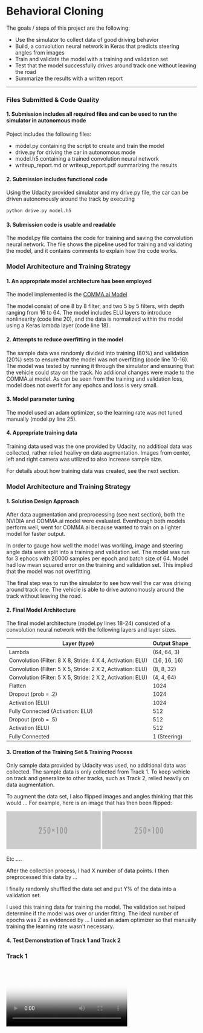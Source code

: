 # **Behavioral Cloning** 

The goals / steps of this project are the following:
* Use the simulator to collect data of good driving behavior
* Build, a convolution neural network in Keras that predicts steering angles from images
* Train and validate the model with a training and validation set
* Test that the model successfully drives around track one without leaving the road
* Summarize the results with a written report

[//]: # (Image References)

[image1]: ./examples/placeholder.png "Model Visualization"
[image2]: ./examples/placeholder.png "Grayscaling"
[image3]: ./examples/placeholder_small.png "Recovery Image"
[image4]: ./examples/placeholder_small.png "Recovery Image"
[image5]: ./examples/placeholder_small.png "Recovery Image"
[image6]: ./examples/placeholder_small.png "Normal Image"
[image7]: ./examples/placeholder_small.png "Flipped Image"

---
### Files Submitted & Code Quality

#### 1. Submission includes all required files and can be used to run the simulator in autonomous mode

Poject includes the following files:
* model.py containing the script to create and train the model
* drive.py for driving the car in autonomous mode
* model.h5 containing a trained convolution neural network 
* writeup_report.md or writeup_report.pdf summarizing the results

#### 2. Submission includes functional code
Using the Udacity provided simulator and my drive.py file, the car can be driven autonomously around the track by executing 
```sh
python drive.py model.h5
```

#### 3. Submission code is usable and readable

The model.py file contains the code for training and saving the convolution neural network. The file shows the pipeline used for training and validating the model, and it contains comments to explain how the code works.

### Model Architecture and Training Strategy

#### 1. An appropriate model architecture has been employed

The model implemented is the [COMMA.ai Model](https://arxiv.org/abs/1608.01230)

The model consist of one 8 by 8 filter, and two 5 by 5 filters, with depth ranging from 16 to 64. The model includes ELU layers to introduce nonlinearity (code line 20), and the data is normalized within the model using a Keras lambda layer (code line 18). 

#### 2. Attempts to reduce overfitting in the model

The sample data was randomly divided into training (80%) and validation (20%) sets to ensure that the model was not overfitting (code line 10-16). The model was tested by running it through the simulator and ensuring that the vehicle could stay on the track. No addiional changes were made to the COMMA.ai model. As can be seen from the training and validation loss, model does not overfit for any epohcs and loss is very small.  

#### 3. Model parameter tuning

The model used an adam optimizer, so the learning rate was not tuned manually (model.py line 25).

#### 4. Appropriate training data

Training data used was the one provided by Udacity, no additioal data was collected, rather relied healivy on data augmentation. Images from center, left and right camera was utilized to also increase sample size. 

For details about how training data was created, see the next section. 

### Model Architecture and Training Strategy

#### 1. Solution Design Approach

After data augmentation and preprocessing (see next section), both the NVIDIA and COMMA.ai model were evaluated. Eventhough both models perform well, went for COMMA.ai because wanted to train on a lighter model for faster output.

In order to gauge how well the model was working, image and steering angle data were split into a training and validation set. The model was run for 3 ephocs with 20000 samples per epoch and batch size of 64. Model had low mean squared error on the training and validation set. This implied that the model was not overfitting. 

The final step was to run the simulator to see how well the car was driving around track one. The vehicle is able to drive autonomously around the track without leaving the road.

#### 2. Final Model Architecture

The final model architecture (model.py lines 18-24) consisted of a convolution neural network with the following layers and layer sizes.

|Layer (type)             									 |Output Shape| 
|------------------------------------------------------------|------------|
|Lambda    				  									 |(64, 64, 3) | 
|Convolution (Filter: 8 X 8, Stride: 4 X 4, Activation: ELU) |(16, 16, 16)|  
|Convolution (Filter: 5 X 5, Stride: 2 X 2, Activation: ELU) |(8, 8, 32)  |  
|Convolution (Filter: 5 X 5, Stride: 2 X 2, Activation: ELU) |(4, 4, 64)  |          
|Flatten         											 |1024        |  
|Dropout (prob = .2)        								 |1024        |  
|Activation (ELU)          									 |1024        | 
|Fully Connected (Activation: ELU)        				     |512         |    
|Dropout (prob = .5)          								 |512 	      |    
|Activation (ELU)          									 |512         |  
|Fully Connected         				     				 |1 (Steering)|  
           

#### 3. Creation of the Training Set & Training Process

Only sample data provided by Udacity was used, no additional data was collected. The sample data is only collected from Track 1. To keep vehicle on track and generalize to other tracks, such as Track 2, relied heavily on data augmentation. 

To augment the data set, I also flipped images and angles thinking that this would ... For example, here is an image that has then been flipped:

![alt text][image6]
![alt text][image7]

Etc ....

After the collection process, I had X number of data points. I then preprocessed this data by ...


I finally randomly shuffled the data set and put Y% of the data into a validation set. 

I used this training data for training the model. The validation set helped determine if the model was over or under fitting. The ideal number of epochs was Z as evidenced by ... I used an adam optimizer so that manually training the learning rate wasn't necessary.

#### 4. Test Demonstration of Track 1 and Track 2 

### Track 1

<script src="http://vjs.zencdn.net/4.0/video.js"></script>

<video id="Track1" class="video-js vjs-default-skin" controls
preload="auto" width="320" height="160" poster="./examples/track1.png"
data-setup="{}">
<source src="run1.mp4" type='video/mp4'>
</video>

